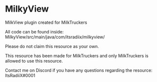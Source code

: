 # MilkyView
MilkView plugin created for MilkTruckers

All code can be found inside:
MilkyView/src/main/java/com/itsradiix/milkyview/

Please do not claim this resource as your own.

This resource has been made for MilkTruckers and only MilkTruckers is allowed to use this resource.

Contact me on Discord if you have any questions regarding the resource: ItsRadiiX#0001
